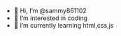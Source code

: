 - 👋 Hi, I’m @sammy861102
- 👀 I’m interested in coding
- 🌱 I’m currently learning html,css,js

<!---
sammy861102/sammy861102 is a ✨ special ✨ repository because its `README.md` (this file) appears on your GitHub profile.
You can click the Preview link to take a look at your changes.
--->
